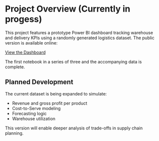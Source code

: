 # Project Overview (Currently in progess)

This project features a prototype Power BI dashboard tracking warehouse and delivery KPIs using a randomly generated logistics dataset. The public version is available online:

[View the Dashboard](https://app.powerbi.com/view?r=eyJrIjoiNDM5MmE1YjUtNmNhZC00M2YxLWE1N2YtMGY0NTFjZDEyNGQ1IiwidCI6IjlkYWJmYjc0LTZhMDQtNDhiMi04YjliLWQwOGU0NDY4MzgxMyJ9&pageName=f307d18950222c9d0ad9)

The first notebook in a series of three and the accompanying data is complete.

## Planned Development

The current dataset is being expanded to simulate:

- Revenue and gross profit per product
- Cost-to-Serve modeling
- Forecasting logic
- Warehouse utilization

This version will enable deeper analysis of trade-offs in supply chain planning.
